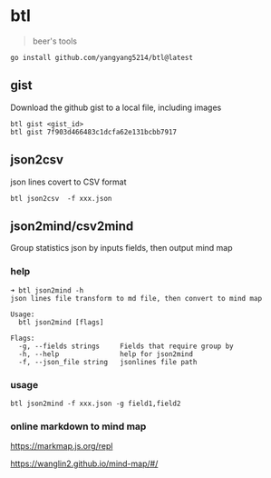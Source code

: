 # btl

> beer's tools

```shell
go install github.com/yangyang5214/btl@latest 
```

## gist

Download the github gist to a local file, including images

```shell
btl gist <gist_id>
btl gist 7f903d466483c1dcfa62e131bcbb7917
```

## json2csv

json lines covert to CSV format

```shell
btl json2csv  -f xxx.json
```

## json2mind/csv2mind

Group statistics json by inputs fields, then output mind map

### help

```
➜ btl json2mind -h
json lines file transform to md file, then convert to mind map

Usage:
  btl json2mind [flags]

Flags:
  -g, --fields strings     Fields that require group by
  -h, --help               help for json2mind
  -f, --json_file string   jsonlines file path
```

### usage

```shell
btl json2mind -f xxx.json -g field1,field2
```

### online markdown to mind map

https://markmap.js.org/repl

https://wanglin2.github.io/mind-map/#/